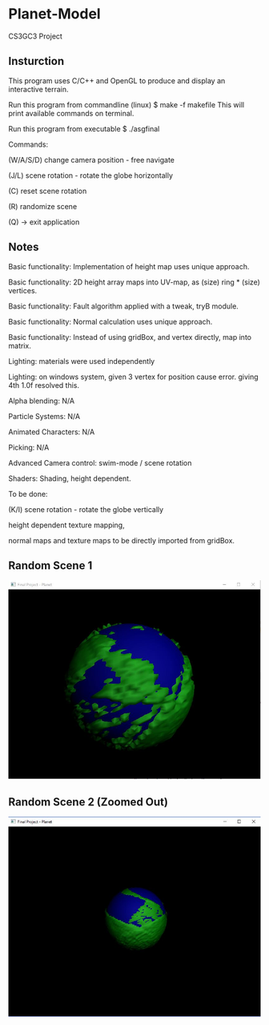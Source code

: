 # Planet-Model
CS3GC3 Project

## Insturction

This program uses C/C++ and OpenGL to produce and display an interactive terrain.

Run this program from commandline (linux)
$ make -f makefile
This will print available commands on terminal.

Run this program from executable
$ ./asgfinal

Commands:

(W/A/S/D) change camera position - free navigate

(J/L) scene rotation - rotate the globe horizontally

(C) reset scene rotation

(R) randomize scene

(Q) -> exit application


## Notes

Basic functionality: Implementation of height map uses unique approach.

Basic functionality: 2D height array maps into UV-map, as (size) ring * (size) vertices.

Basic functionality: Fault algorithm applied with a tweak, tryB module.

Basic functionality: Normal calculation uses unique approach.

Basic functionality: Instead of using gridBox, and vertex directly, map into matrix.

Lighting: materials were used independently

Lighting: on windows system, given 3 vertex for position cause error. giving 4th 1.0f resolved this.

Alpha blending: N/A

Particle Systems: N/A

Animated Characters: N/A

Picking: N/A

Advanced Camera control: swim-mode / scene rotation

Shaders: Shading, height dependent.

To be done: 

(K/I) scene rotation - rotate the globe vertically

height dependent texture mapping,

normal maps and texture maps to be directly imported from gridBox.

## Random Scene 1
![alt text](https://github.com/Psharp1004/Planet-Model/blob/master/screenshot1.JPG)

## Random Scene 2 (Zoomed Out)
![alt text](https://github.com/Psharp1004/Planet-Model/blob/master/screenshot2.JPG)
